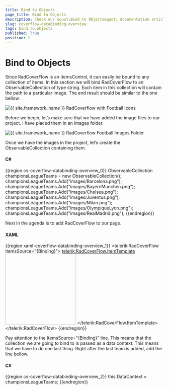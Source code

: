 ```yaml
---
title: Bind to Objects
page_title: Bind to Objects
description: Check our &quot;Bind to Objects&quot; documentation article for the RadCoverflow {{ site.framework_name }} control.
slug: coverflow-databinding-overview
tags: bind,to,objects
published: True
position: 1
---
```


# Bind to Objects

Since RadCoverFlow is an ItemsControl, it can easily be bound to any collection of items. In this section we will bind RadCoverFlow to an ObservableCollection of type string. Each item in this collection will contain the path to a particular image. The end result should be similar to the one bellow.

![{{ site.framework_name }} RadCoverflow with Football Icons](images/RadCoverFlow_Databinding1.gif)
 
Before we begin, let’s make sure that we have added the image files to our project. I have placed them in an images folder.

![{{ site.framework_name }} RadCoverflow Football Images Folder](images/RadCoverFlow_Databinding2.gif)

Once we have the images in the project, let’s create the ObservableCollection containing them.

#### __C#__

{{region cs-coverflow-databinding-overview_0}}
	ObservableCollection<string> championsLeagueTeams = new ObservableCollection<string>();
	championsLeagueTeams.Add("images/Barcelona.png");
	championsLeagueTeams.Add("images/BayernMunchen.png");
	championsLeagueTeams.Add("images/Chelsea.png");
	championsLeagueTeams.Add("images/Juventus.png");
	championsLeagueTeams.Add("images/Milan.png");
	championsLeagueTeams.Add("images/OlympiqueLyon.png");
	championsLeagueTeams.Add("images/RealMadrid.png");
{{endregion}}

Next in the agenda is to add RadCoverFlow to our page.

#### __XAML__

{{region xaml-coverflow-databinding-overview_1}}
	<telerik:RadCoverFlow ItemsSource="{Binding}">
		<telerik:RadCoverFlow.ItemTemplate>
			<DataTemplate>
				<Image Source="{Binding}" Width="225" Height="225" Stretch="Uniform" telerik:RadCoverFlow.EnableLoadNotification="True" />
			</DataTemplate>
		</telerik:RadCoverFlow.ItemTemplate>
	</telerik:RadCoverFlow>
{{endregion}}

Pay attention to the ItemsSource="{Binding}" line. This means that the collection we are going to bind to is passed as a data context. This means that we have to do one last thing. Right after the last team is added, add the line bellow.

#### __C#__

{{region cs-coverflow-databinding-overview_2}}
    this.DataContext = championsLeagueTeams;
{{endregion}}
